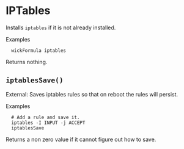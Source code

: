 IPTables
========

Installs `iptables` if it is not already installed.

Examples

      wickFormula iptables

Returns nothing.


`iptablesSave()`
----------------

External: Saves iptables rules so that on reboot the rules will persist.

Examples

      # Add a rule and save it.
      iptables -I INPUT -j ACCEPT
      iptablesSave

Returns a non zero value if it cannot figure out how to save.


